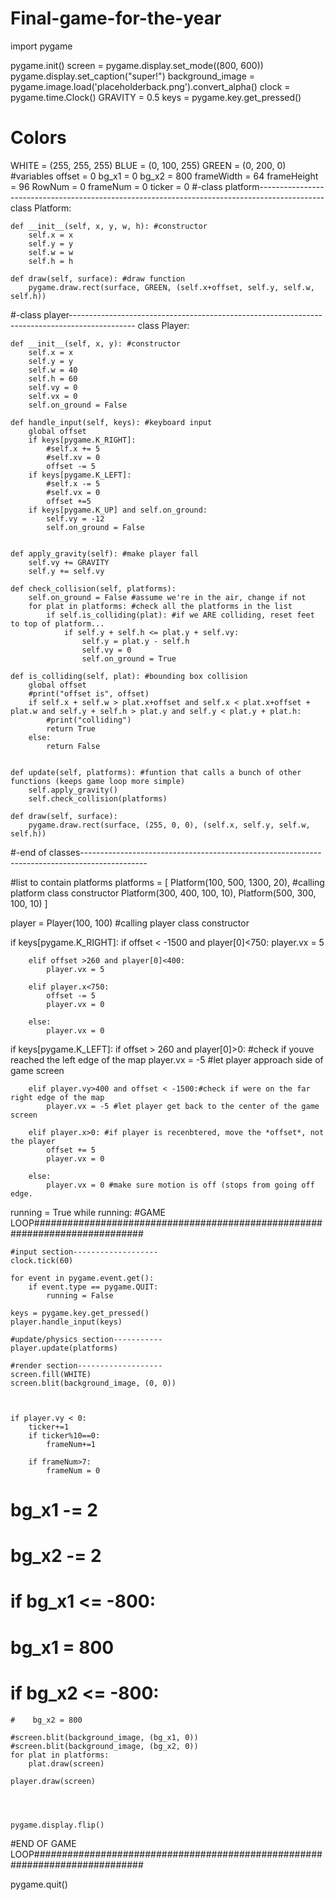 # Final-game-for-the-year

import pygame


pygame.init()
screen = pygame.display.set_mode((800, 600))
pygame.display.set_caption("super!")
background_image = pygame.image.load('placeholderback.png').convert_alpha()
clock = pygame.time.Clock()
GRAVITY = 0.5
keys = pygame.key.get_pressed()
# Colors
WHITE = (255, 255, 255)
BLUE = (0, 100, 255)
GREEN = (0, 200, 0)
#variables
offset = 0
bg_x1 = 0
bg_x2 = 800
frameWidth = 64
frameHeight = 96
RowNum = 0
frameNum = 0
ticker = 0
#-class platform----------------------------------------------------------------------------------------------
class Platform:
    
    def __init__(self, x, y, w, h): #constructor
        self.x = x
        self.y = y
        self.w = w
        self.h = h

    def draw(self, surface): #draw function
        pygame.draw.rect(surface, GREEN, (self.x+offset, self.y, self.w, self.h))
        

#-class player----------------------------------------------------------------------------------------------
class Player:
    
    def __init__(self, x, y): #constructor
        self.x = x
        self.y = y
        self.w = 40
        self.h = 60
        self.vy = 0
        self.vx = 0
        self.on_ground = False

    def handle_input(self, keys): #keyboard input
        global offset
        if keys[pygame.K_RIGHT]:
            #self.x += 5
            #self.xv = 0 
            offset -= 5
        if keys[pygame.K_LEFT]:
            #self.x -= 5
            #self.vx = 0
            offset +=5
        if keys[pygame.K_UP] and self.on_ground:
            self.vy = -12
            self.on_ground = False
            

    def apply_gravity(self): #make player fall
        self.vy += GRAVITY
        self.y += self.vy

    def check_collision(self, platforms): 
        self.on_ground = False #assume we're in the air, change if not
        for plat in platforms: #check all the platforms in the list
            if self.is_colliding(plat): #if we ARE colliding, reset feet to top of platform...
                if self.y + self.h <= plat.y + self.vy:
                    self.y = plat.y - self.h
                    self.vy = 0
                    self.on_ground = True

    def is_colliding(self, plat): #bounding box collision
        global offset
        #print("offset is", offset)
        if self.x + self.w > plat.x+offset and self.x < plat.x+offset + plat.w and self.y + self.h > plat.y and self.y < plat.y + plat.h:
            #print("colliding")
            return True
        else:
            return False
        

    def update(self, platforms): #funtion that calls a bunch of other functions (keeps game loop more simple)
        self.apply_gravity()
        self.check_collision(platforms)

    def draw(self, surface):
        pygame.draw.rect(surface, (255, 0, 0), (self.x, self.y, self.w, self.h))

#-end of classes----------------------------------------------------------------------------------------------

#list to contain platforms
platforms = [
    Platform(100, 500, 1300, 20), #calling platform class constructor
    Platform(300, 400, 100, 10),
    Platform(500, 300, 100, 10)
]

player = Player(100, 100) #calling player class constructor


    
if keys[pygame.K_RIGHT]:
        if offset < -1500 and player[0]<750:
            player.vx = 5
        
        elif offset >260 and player[0]<400:
            player.vx = 5
        
        elif player.x<750:
            offset -= 5
            player.vx = 0
        
        else:
            player.vx = 0
if keys[pygame.K_LEFT]:
        if offset > 260 and player[0]>0: #check if youve reached the left edge of the map
            player.vx = -5 #let player approach side of game screen
        
        elif player.vy>400 and offset < -1500:#check if were on the far right edge of the map
            player.vx = -5 #let player get back to the center of the game screen
            
        elif player.x>0: #if player is recenbtered, move the *offset*, not the player
            offset += 5
            player.vx = 0
            
        else:
            player.vx = 0 #make sure motion is off (stops from going off edge.
    


running = True
while running: #GAME LOOP############################################################################
    
    #input section-------------------
    clock.tick(60)
    
    for event in pygame.event.get():
        if event.type == pygame.QUIT:
            running = False

    keys = pygame.key.get_pressed()
    player.handle_input(keys)
    
    #update/physics section-----------
    player.update(platforms)

    #render section-------------------
    screen.fill(WHITE)
    screen.blit(background_image, (0, 0))



    if player.vy < 0:
        ticker+=1
        if ticker%10==0:
            frameNum+=1
            
        if frameNum>7:
            frameNum = 0
   # bg_x1 -= 2
   # bg_x2 -= 2

  #  if bg_x1 <= -800:
   #     bg_x1 = 800
   # if bg_x2 <= -800:
    #    bg_x2 = 800

    #screen.blit(background_image, (bg_x1, 0))
    #screen.blit(background_image, (bg_x2, 0))
    for plat in platforms:
        plat.draw(screen)

    player.draw(screen)




    pygame.display.flip()
    
#END OF GAME LOOP############################################################################

pygame.quit()
